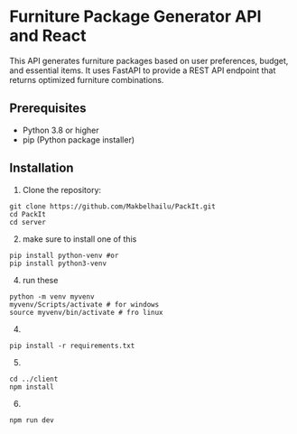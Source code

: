 # Furniture Package Generator API and React

This API generates furniture packages based on user preferences, budget, and essential items. It uses FastAPI to provide a REST API endpoint that returns optimized furniture combinations.

## Prerequisites

- Python 3.8 or higher
- pip (Python package installer)

## Installation

1. Clone the repository:

```
git clone https://github.com/Makbelhailu/PackIt.git
cd PackIt
cd server
```


2. make sure to install one of this

```
pip install python-venv #or
pip install python3-venv
```

4. run these

```
python -m venv myvenv
myvenv/Scripts/activate # for windows
source myvenv/bin/activate # fro linux
```

4.

```
pip install -r requirements.txt
```

5.

```
cd ../client
npm install
```

6.
```
npm run dev
```
